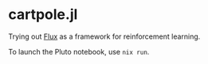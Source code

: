 # cartpole.jl

Trying out [Flux](https://fluxml.ai/) as a framework for reinforcement learning.

To launch the Pluto notebook, use `nix run`.
